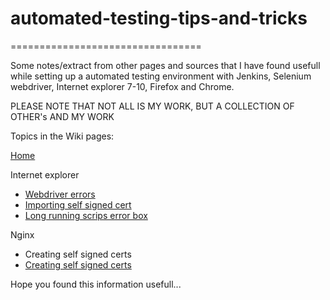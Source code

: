 # automated-testing-tips-and-tricks
=================================

Some notes/extract from other pages and sources that I have found usefull while setting up a automated testing environment with Jenkins, Selenium webdriver, Internet explorer 7-10, Firefox and Chrome.

PLEASE NOTE THAT NOT ALL IS MY WORK, BUT A COLLECTION OF OTHER's AND MY WORK

Topics in the Wiki pages:

[Home](https://github.com/KotieSmit/automated-testing-tips-and-tricks/wiki)

Internet explorer
 - [Webdriver errors](https://github.com/KotieSmit/automated-testing-tips-and-tricks/wiki/Internet-Explorer-and-Webdriver)
 - [Importing self signed cert](https://github.com/KotieSmit/automated-testing-tips-and-tricks/wiki/Internet-explorer---general)
 - [Long running scrips error box](https://github.com/KotieSmit/automated-testing-tips-and-tricks/wiki/Internet-explorer---general)

  
Nginx
 - Creating self signed certs
 - [Creating self signed certs](https://github.com/KotieSmit/automated-testing-tips-and-tricks/wiki/Creating-Certs-on-NGINX)


Hope you found this information usefull... 
 
